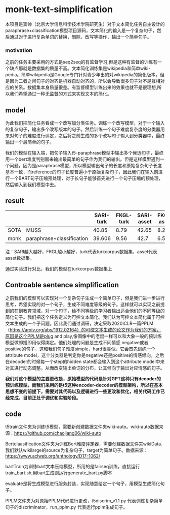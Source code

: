 # monk-text-simplification

本项目是窦帅（北京大学信息科学技术学院研究生）对于文本简化任务自主设计的paraphrase+classification模型项目源码，文本简化的输入是一个复杂句子，然后通过对于进行复杂单词的替换，删除，改写等操作，输出一个简单句子。

### motivation

之前的任务主要采用的方式是seq2seq的有监督学习,但是这种有监督的训练有一个缺点那就是数据集的质量不高。文本简化训练集是wikipedia和简单wiki-pedia。简单wikipedia是Google专门针对青少年出的对wikipedia的简化版本。但是因为二者之间句子的对齐是机器自动对齐的，所以会导致很多句子对不是互相对应的关系。数据集本身质量很差。有监督模型训练出来的效果也就不是很理想,所以我们希望通过一种无监督的方式来实现文本的简化。

## model

为此我们把简化任务看成一个改写加分类任务。训练一个改写模型，对于一个输入的复杂句子，输出多个改写版本的句子。然后训练一个句子难度复杂度的分类器用来对句子的难度进行评定，之后将之前生成的多个改写句子输入到分类器中，最终输出一个最简单的句子。

我们的模型在输入端，把句子输入t5-paraphrase模型中输出多个候选句子，最终用一个bert难度判别器来输出最简单的句子作为我们的输出。但是这样模型遇到一个问题，因为是paraphrase模型，所以模型输出句子的长度和原始复杂句子长度基本一致，而reference的句子长度普遍小于原始复杂句子，因此我们在输入前进行一个BART句子压缩预处理，对于长句子能够首先进行一个句子压缩的预处理，然后输入到我们模型中去。

## result

|      |                           | SARI-turk | FKGL-turk | SARI-asset | FKGL-asset |
| ---- | ------------------------- | --------- | --------- | ---------- | ---------- |
| SOTA | MUSS                      | 40.85     | 8.79      | 42.65      | 8.23       |
| monk | paraphrase+classification | 39.606    | 9.56      | 42.7       | 6.523      |

注：SARI越大越好，FKGL越小越好，turk代表turkcorpus数据集，asset代表asset数据集。

通过实验进行对比，我们的模型在turkcorpus数据集上

## Controable sentence simplification

之前我们的模型可以实现对一个复杂句子生成一个简单句子，但是我们进一步进行思考，希望实现的对一个句子，生成不同难度等级的句子。这样就可以实现之前提到的在到教育领域，对一个句子，给不同等级的学习者输出适合他们的不同等级的简化句子。我们把这个任务定义为可控文本简化。我们认为可控文本简化属于可控文本生成的一个子问题。因此我们通过调研，决定采取2020ICLR一篇PPLM（https://arxiv.org/abs/1912.02164）的可控文本生成的论文作为我们的方案，原因是这个PPLM是plug and play,像图像中的老鼠一样可以和大象一般的预训练模型做即插即用似得绑定。他们处理的问题是生成不同情感 negative或者 positive的句子，这和我们句子难度simple，hard很类似。它会首先训练一个attribute model，这个分类器是判定你是negative还是positive的情感倾向，之后在decoder的时候每一个step的hidden state都会输入到这个attribute model中来对其进行动态调整。从而改变输出单词的分布，让其倾向于输出对应情感的句子。

**我们对这个模型的主要更改是，原始模型的代码是针对GPT这种只有decoder的预训练模型，而我们采用的是t5这种encoder-decoder的模型架构，所以在基本思想不变的前提下，需要对其代码以及逻辑进行一些更改和优化，相关代码工作已经完成，目前正处于调优和实验阶段。**

## code

t5train文件夹为训练t5模型，需要新创建数据文件夹wiki-auto。wiki-auto数据来源：https://github.com/chaojiang06/wiki-auto

Bertclaasification文件夹为训练Bert难度评定器，需要创建数据文件夹wikiData. 我们默认wikilarge的source为复杂句子，target为简单句子。数据来源：https://www.aclweb.org/anthology/D17-1062/

bartTrain为训练bart文本压缩模型，所用的是fairseq训练，直接运行train_bart.sh,用bart生成则运行generate_bart.py脚本

evaluate是将生成模型进行服务封装，实现随意给定一个句子，用模型生成简化句子。

PPLM文件夹为对原始PPLM代码进行更改，t5discrim_v1.1.py 代表训练复杂简单句子的discriminator，run_pplm.py 代表运行pplm生成句子。



